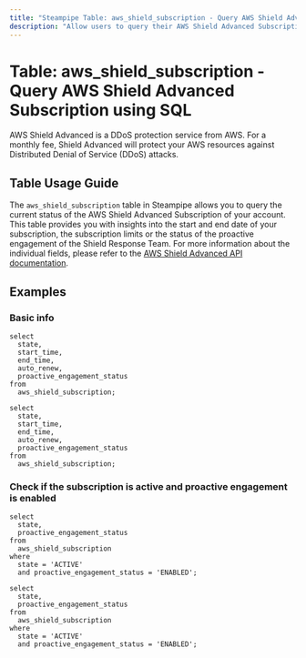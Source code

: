 ```yaml
---
title: "Steampipe Table: aws_shield_subscription - Query AWS Shield Advanced Subscription using SQL"
description: "Allow users to query their AWS Shield Advanced Subscription details, such as the start and end dateof the subscription or the status of the proactive engagement of the Shield Response Team."
---
```


# Table: aws_shield_subscription - Query AWS Shield Advanced Subscription using SQL

AWS Shield Advanced is a DDoS protection service from AWS. For a monthly fee, Shield Advanced will protect your AWS resources against Distributed Denial of Service (DDoS) attacks.

## Table Usage Guide

The `aws_shield_subscription` table in Steampipe allows you to query the current status of the AWS Shield Advanced Subscription of your account. This table provides you with insights into the start and end date of your subscription, the subscription limits or the status of the proactive engagement of the Shield Response Team. For more information about the individual fields, please refer to the [AWS Shield Advanced API documentation](https://docs.aws.amazon.com/waf/latest/DDOSAPIReference/API_DescribeSubscription.html).

## Examples

### Basic info

```sql+postgres
select
  state,
  start_time,
  end_time,
  auto_renew,
  proactive_engagement_status
from
  aws_shield_subscription;
```

```sql+sqlite
select
  state,
  start_time,
  end_time,
  auto_renew,
  proactive_engagement_status
from
  aws_shield_subscription;
```

### Check if the subscription is active and proactive engagement is enabled

```sql+postgres
select
  state,
  proactive_engagement_status
from
  aws_shield_subscription
where
  state = 'ACTIVE'
  and proactive_engagement_status = 'ENABLED';
```

```sql+sqlite
select
  state,
  proactive_engagement_status
from
  aws_shield_subscription
where
  state = 'ACTIVE'
  and proactive_engagement_status = 'ENABLED';
```
